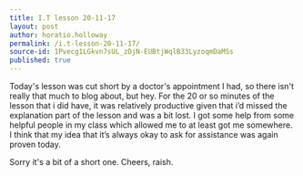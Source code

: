 ```yaml
---
title: I.T lesson 20-11-17
layout: post
author: horatio.holloway
permalink: /i.t-lesson-20-11-17/
source-id: 1Pvecg1LGkvn7sUL_zDjN-EUBtjWqlB33LyzoqmDaMSs
published: true
---
```

Today's lesson was cut short by a doctor's appointment I had, so there isn't really that much to blog about, but hey. For the 20 or so minutes of the lesson that i did have, it was relatively productive given that i’d missed the explanation part of the lesson and was a bit lost. I got some help from some helpful people in my class which allowed me to at least got me somewhere. I think that my idea that it’s always okay to ask for assistance was again proven today.

 Sorry it's a bit of a short one.  Cheers, raish.

